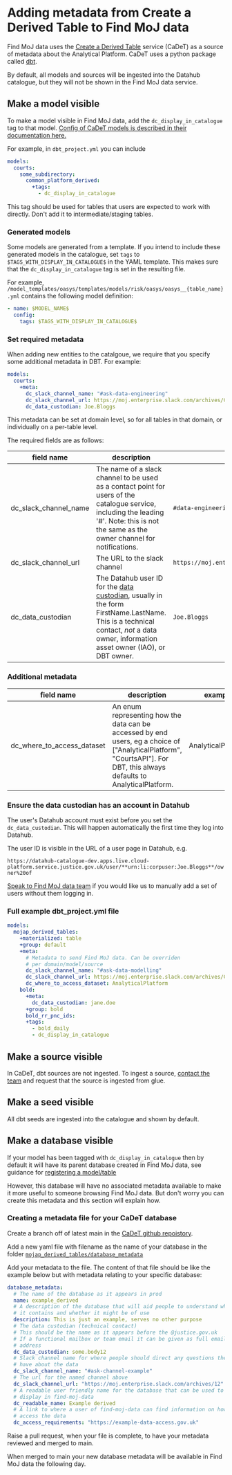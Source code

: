 # Adding metadata from Create a Derived Table to Find MoJ data

Find MoJ data uses the [Create a Derived Table](https://github.com/moj-analytical-services/create-a-derived-table) service (CaDeT) as a source of metadata about the Analytical Platform. CaDeT uses a python package called [dbt](https://www.getdbt.com/product/what-is-dbt).

By default, all models and sources will be ingested into the Datahub catalogue, but they will not be shown in the Find MoJ data service.

## Make a model visible

To make a model visible in Find MoJ data, add the `dc_display_in_catalogue` tag to that model. [Config of CaDeT models is described in their documentation here.](https://user-guidance.analytical-platform.service.justice.gov.uk/tools/create-a-derived-table/models/#where-can-i-define-configs)

For example, in `dbt_project.yml` you can include

```yaml
models:
  courts:
    some_subdirectory:
      common_platform_derived:
        +tags:
          - dc_display_in_catalogue
```

This tag should be used for tables that users are expected to work with directly. Don't add it to intermediate/staging tables.

### Generated models

Some models are generated from a template. If you intend to include these generated models
in the catalogue, set `tags` to `$TAGS_WITH_DISPLAY_IN_CATALOGUE$` in the YAML template. This makes sure that the `dc_display_in_catalogue` tag is set in the resulting file.

For example, `/model_templates/oasys/templates/models/risk/oasys/oasys__{table_name}.yml` contains the following model definition:

```yaml
- name: $MODEL_NAME$
  config:
    tags: $TAGS_WITH_DISPLAY_IN_CATALOGUE$
```

### Set required metadata

When adding new entities to the catalgoue, we require that you specify some additional metadata in DBT. For example:

```yaml
models:
  courts:
    +meta:
      dc_slack_channel_name: "#ask-data-engineering"
      dc_slack_channel_url: https://moj.enterprise.slack.com/archives/C8X3PP1TN
      dc_data_custodian: Joe.Bloggs
```

This metadata can be set at domain level, so for all tables in that domain, or individually on a per-table level.

The required fields are as follows:

| field name            | description                                                                                                                                                                                                                                                                             | example                                               |
| --------------------- | --------------------------------------------------------------------------------------------------------------------------------------------------------------------------------------------------------------------------------------------------------------------------------------- | ----------------------------------------------------- |
| dc_slack_channel_name | The name of a slack channel to be used as a contact point for users of the catalogue service, including the leading '#'. Note: this is not the same as the owner channel for notifications.                                                                                             | `#data-engineering`                                   |
| dc_slack_channel_url  | The URL to the slack channel                                                                                                                                                                                                                                                            | `https://moj.enterprise.slack.com/archives/C8X3PP1TN` |
| dc_data_custodian     | The Datahub user ID for the [data custodian](/data/glossary/#glossary:~:text=Data%20governance-,Data%20custodian,-%3A%20Responsible%20for%20the), usually in the form FirstName.LastName. This is a technical contact, _not_ a data owner, information asset owner (IAO), or DBT owner. | `Joe.Bloggs`                                          |

### Additional metadata

| field name                 | description                                                                                                                                                              | example            |
| -------------------------- | ------------------------------------------------------------------------------------------------------------------------------------------------------------------------ | ------------------ |
| dc_where_to_access_dataset | An enum representing how the data can be accessed by end users, eg a choice of ["AnalyticalPlatform", "CourtsAPI"]. For DBT, this always defaults to AnalyticalPlatform. | AnalyticalPlatform |

### Ensure the data custodian has an account in Datahub

The user's Datahub account must exist before you set the `dc_data_custodian`. This will happen automatically the first time they log into Datahub.

The user ID is visible in the URL of a user page in Datahub, e.g.

`https://datahub-catalogue-dev.apps.live.cloud-platform.service.justice.gov.uk/user/**urn:li:corpuser:Joe.Bloggs**/owner%20of`

[Speak to Find MoJ data team](/index.html#contact-us) if you would like us to manually add a set of users without them logging in.

### Full example dbt_project.yml file

```yaml
models:
  mojap_derived_tables:
    +materialized: table
    +group: default
    +meta:
      # Metadata to send Find MoJ data. Can be overriden
      # per domain/model/source
      dc_slack_channel_name: "#ask-data-modelling"
      dc_slack_channel_url: https://moj.enterprise.slack.com/archives/C03J21VFHQ9
      dc_where_to_access_dataset: AnalyticalPlatform
    bold:
      +meta:
        dc_data_custodian: jane.doe
      +group: bold
      bold_rr_pnc_ids:
      +tags:
        - bold_daily
        - dc_display_in_catalogue
```

## Make a source visible

In CaDeT, dbt sources are not ingested. To ingest a source, [contact the team](/index.html#contact-us) and request that the source is ingested from glue.

## Make a seed visible

All dbt seeds are ingested into the catalogue and shown by default.

## Make a database visible

If your model has been tagged with `dc_display_in_catalogue` then by default it will have its parent database created in Find MoJ data, see guidance for [registering a model/table](../../ingestion/cadet-registration/)

However, this database will have no associated metadata available to make it more useful to someone browsing Find MoJ data. But don't worry you can create this metadata and this section will explain how.

### Creating a metadata file for your CaDeT database

Create a branch off of latest main in the [CaDeT github repoistory](https://github.com/moj-analytical-services/create-a-derived-table).

Add a new yaml file with filename as the name of your database in the folder [`mojap_derived_tables/database_metadata`](https://github.com/moj-analytical-services/create-a-derived-table/tree/main/mojap_derived_tables/database_metadata)

Add your metadata to the file. The content of that file should be like the example below but with metadata relating to your specific database:

```yaml
database_metadata:
  # The name of the database as it appears in prod
  name: example_derived
  # A description of the database that will aid people to understand what
  # it contains and whether it might be of use
  description: This is just an example, serves no other purpose
  # The data custodian (technical contact)
  # This should be the name as it appears before the @justice.gov.uk
  # If a functional mailbox or team email it can be given as full email
  # address
  dc_data_custodian: some.body12
  # Slack channel name for where people should direct any questions they
  # have about the data
  dc_slack_channel_name: "#ask-channel-example"
  # The url for the named channel above
  dc_slack_channel_url: "https://moj.enterprise.slack.com/archives/12"
  # A readable user friendly name for the database that can be used to
  # display in find-moj-data
  dc_readable_name: Example derived
  # A link to where a user of find-moj-data can find information on how to
  # access the data
  dc_access_requirements: "https://example-data-access.gov.uk"
```

Raise a pull request, when your file is complete, to have your metadata reviewed and merged to main.

When merged to main your new database metadata will be available in Find MoJ data the following day.
